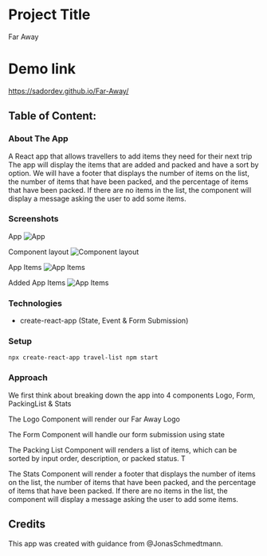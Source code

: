 # Project Title
Far Away 

# Demo link

https://sadordev.github.io/Far-Away/

## Table of Content:

### About The App
A React app that allows travellers to add items they need for their next trip
The app will display the items that are added and packed and have a sort by option.
We will have a footer that displays the number of items on the list, the number of items 
that have been packed, and the percentage of items that have been packed. If there are no items 
in the list, the component will display a message asking the user to add some items.

### Screenshots

App
![App](far-away/screenshots/App.png)

Component layout
![Component layout](far-away/screenshots/Component-layout.png)

App Items
![App Items](far-away/screenshots/App-items.png)

Added App Items
![App Items](far-away/screenshots\App-items-(added).png)

### Technologies

- create-react-app (State, Event & Form Submission)

### Setup

`npx create-react-app travel-list
npm start`

### Approach

We first think about breaking down the app into 4 components
Logo, Form, PackingList & Stats

The Logo Component will render our Far Away Logo

The Form Component will handle our form submission using state

The Packing List Component will renders a list of items, which can be 
sorted by input order, description, or packed status. T

The Stats Component will render a footer that displays the number of items on the list, 
the number of items that have been packed, and the percentage of items that have been packed. 
If there are no items in the list, the component will display a message asking the user to add some items.

## Credits
This app was created with guidance from @JonasSchmedtmann.